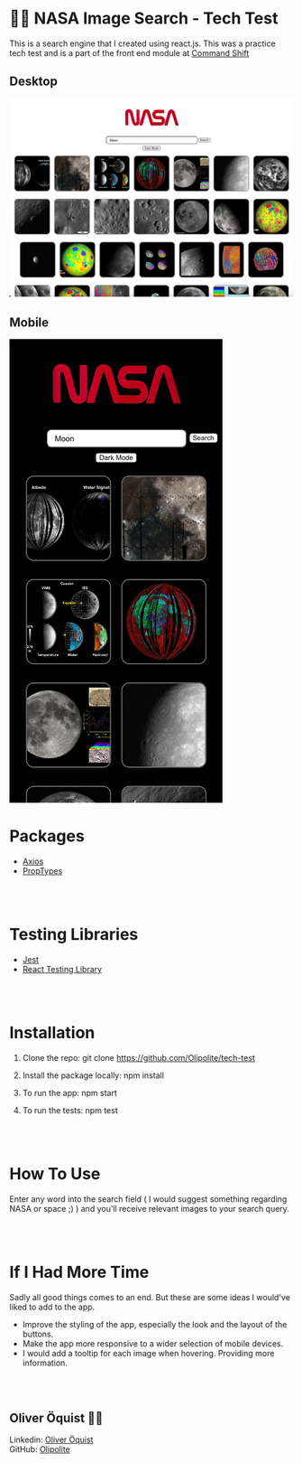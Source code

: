 # :astronaut: NASA Image Search - Tech Test 

This is a search engine that I created using react.js. This was a practice tech test and is a part of the front end module at <a href="https://www.commandshift.co/" target="_blank">Command Shift</a>

## Desktop
![tech-test](tech-test.png)

## Mobile
![tech-test-mobile](tech-test-mobile.png)

# Packages
- <a href="https://www.npmjs.com/package/axios" target="_blank">Axios</a>
- <a href="https://www.npmjs.com/package/prop-types" target="_blank">PropTypes</a>

<br />
<br />

# Testing Libraries
- <a href="https://jestjs.io/" target="_blank">Jest</a>
- <a href="https://testing-library.com/docs/react-testing-library/intro/" target="_blank">React Testing Library</a>

<br />
<br />

# Installation

1. Clone the repo: git clone https://github.com/Olipolite/tech-test

2. Install the package locally: npm install

3. To run the app: npm start

4. To run the tests: npm test

<br />
<br />

# How To Use

Enter any word into the search field ( I would suggest something regarding NASA or space ;) ) and you'll receive relevant images to your search query. 

<br />
<br />

# If I Had More Time

Sadly all good things comes to an end. But these are some ideas I would've liked to add to the app.

- Improve the styling of the app, especially the look and the layout of the buttons.
- Make the app more responsive to a wider selection of mobile devices.
- I would add a tooltip for each image when hovering. Providing more information.

<br />
<br />

## Oliver Öquist :man_technologist:

Linkedin: <a href="https://www.linkedin.com/in/oliver-%C3%B6quist-6a1738243/" target="_blank">Oliver Öquist</a> <br />
GitHub: <a href="https://github.com/Olipolite" target="_blank">Olipolite</a>


